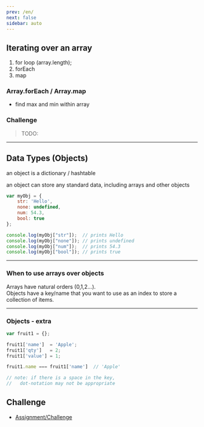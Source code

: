 ```yaml
---
prev: /en/
next: false
sidebar: auto
---
```



## Iterating over an array

1. for loop (array.length);
2. forEach
3. map

### Array.forEach / Array.map

- find max and min within array

### Challenge 
> TODO:

---

## Data Types (Objects)

an object is a dictionary / hashtable

an object can store any standard data, including arrays and other objects
``` js
var myObj = {
    str: 'Hello',
    none: undefined,
    num: 54.3,
    bool: true
};

console.log(myObj["str"]);  // prints Hello
console.log(myObj["none"]); // prints undefined
console.log(myObj["num"]);  // prints 54.3
console.log(myObj["bool"]); // prints true
```

---
### When to use arrays over objects

Arrays have natural orders (0,1,2...).  
Objects have a key/name that you want to use as an index to store a collection of items.  

---

### Objects - extra

``` js
var fruit1 = {};

fruit1['name']  = 'Apple';
fruit1['qty']   = 2;
fruit1['value'] = 1;

fruit1.name === fruit1['name']  // 'Apple' 

// note: if there is a space in the key, 
//   dot-notation may not be appropriate
```

## Challenge

- [Assignment/Challenge](challenge.md)